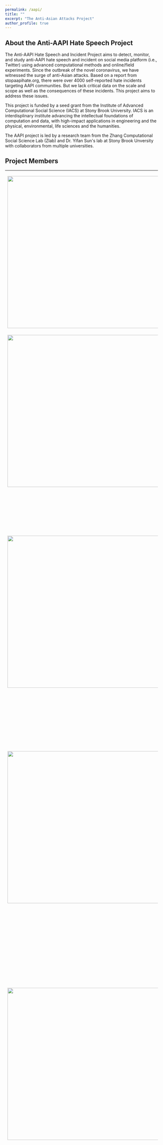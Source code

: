 ```yaml
---
permalink: /aapi/
title: ""
excerpt: "The Anti-Asian Attacks Project"
author_profile: true
---
```


## About the Anti-AAPI Hate Speech Project

The Anti-AAPI Hate Speech and Incident Project aims to detect, monitor, and study anti-AAPI hate speech and incident on social media platform (i.e., Twitter) using advanced computational methods and online/field experiments. Since the outbreak of the novel coronavirus, we have witnessed the surge of anti-Asian attacks. Based on a report from stopaapihate.org, there were over 4000 self-reported hate incidents targeting AAPI communities. But we lack critical data on the scale and scope as well as the consequences of these incidents. This project aims to address these issues.

This project is funded by a seed grant from the Institute of Advanced Computational Social Science (IACS) at Stony Brook University. IACS is an interdisplinary institute advancing the intellectual foundations of computation and data, with high-impact applications in engineering and the physical, environmental, life sciences and the humanities. 

The AAPI project is led by a research team from the Zhang Computational Social Science Lab (Zlab) and Dr. Yifan Sun's lab at Stony Brook Unversity with collaborators from multiple universities. 

## Project Members
<table style="border:hidden;">
<tr>
<td>
<p align="left"><img align="left" width="500" height="500" src="https://yongjunzhang.com/images/zhang.jpeg"></p>
</td>
<td>
<p align="left">Dr. Yongjun Zhang (PI) is an assistant professor of sociology and IACS at Stony Brook University. He received his Sociology PhD in 2020 from the University of Arizona. He is a computational sociologist studying politics, organizations, social movements, and inequality.</p>
</td>
</tr>

<tr>
<td>
<p align="left"><img align="left" width="500" height="500" src="https://yongjunzhang.com/images/yifan.jpeg"></p>
</td>
<td>
<p align="left">Dr. Yifan Sun (Co-PI) is an assistant professor of computer science at Stony Brook University. She received her PhD from UCLA, and her research focus is optimization and machine learning, in both theory and applications.</p>
</td>
</tr>

<tr>
<td>
<p align="left"><img align="left" width="500" height="500" src="https://yongjunzhang.com/images/haolin.png"></p>
</td>
<td>
<p align="left">Hao Lin is a doctoral student in the deparment of sociology at Stony Brook University. She received a BA in sociology in 2017 from Central University of Finance and Economics, China and a MSc in sociology from Utrecht University, the Netherlands, in 2019. Her research interests center on social media, social contagion and social networks. Broadly, she is interested in applying computational methods to study social behavior.</p>
</td>
</tr>

<tr>
<td>
<p align="left"><img align="left" width="500" height="500" src="https://yongjunzhang.com/images/pradeep.png"></p>
</td>
<td>
<p align="left">Pradeep Nalluri is a graduate student in the department of computer science at Stony Brook University. He completed his undergrad at Mahindra Ecole Centrale, India in 2019.He likes to build intelligent, scalable, and reliable software. He is also interested in solving use cases that belong to the NLP and Scalable AI domains</p>
</td>
</tr>

<tr>
<td>
<p align="left"><img align="left" width="500" height="500" src="https://yongjunzhang.com/images/lantian.jpeg"></p>
</td>
<td>
<p align="left">Lantian Li recently obtained her Ph.D. in Sociology at Northwestern University. Her research focuses on the political economy of global health and biomedicine. She has published in World Development, Qualitative Research, Asian Journal of Law and Society, Frontiers in Sociology, and Journal of Chinese Governance. Her work has been funded by the Association for Asian Studies, the Chiang Ching-kuo Foundation, the China Times Cultural Foundation, and the Buffett Institute for Global Affairs. </p>
</td>
</tr>

<tr>
<td>
<p align="left"><img align="left" width="500" height="500" src="https://yongjunzhang.com/images/ellen.jpeg"></p>
</td>
<td>
<p align="left">Ellen Sun is a high school student at Ward Melville High School. She is an active participant in student government and community service. She has also participated in sports such as cheerleading and track. </p>
</td>
</tr>

</table>


## ZLab Hiring

We are hiring undergraduate research assistants now. Feel free to contact Dr. Zhang. 



